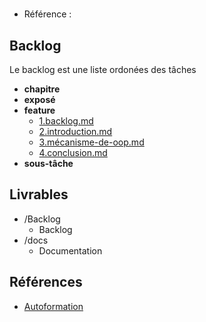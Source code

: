 #  

- Référence :   

 

## Backlog 

Le backlog est une liste ordonées des tâches 

- **chapitre** 
- **exposé** 
- **feature** 
  - [1.backlog.md](./Backlog/feature/1.backlog.md) 
  - [2.introduction.md](./Backlog/feature/2.introduction.md) 
  - [3.mécanisme-de-oop.md](./Backlog/feature/3.mécanisme-de-oop.md) 
  - [4.conclusion.md](./Backlog/feature/4.conclusion.md) 
- **sous-tâche** 
## Livrables 

 

- /Backlog 
  - Backlog 
- /docs 
  - Documentation 
## Références 

 

- [Autoformation](#) 

